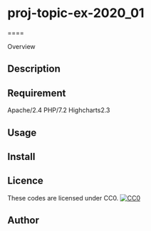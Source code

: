 # proj-topic-ex-2020_01
====

Overview

## Description

## Requirement
Apache/2.4
PHP/7.2
Highcharts2.3

## Usage

## Install

## Licence
These codes are licensed under CC0.
[![CC0](http://i.creativecommons.org/p/zero/1.0/88x31.png "CC0")](http://creativecommons.org/publicdomain/zero/1.0/deed.en)

## Author

